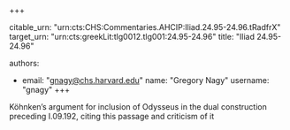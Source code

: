 +++


citable_urn: "urn:cts:CHS:Commentaries.AHCIP:Iliad.24.95-24.96.tRadfrX"
target_urn: "urn:cts:greekLit:tlg0012.tlg001:24.95-24.96"
title: "Iliad 24.95-24.96"

authors:
- email: "gnagy@chs.harvard.edu"
  name: "Gregory Nagy"
  username: "gnagy"
+++

<p>Köhnken’s argument for inclusion of Odysseus in the dual construction preceding I.09.192, citing this passage and criticism of it</p>